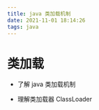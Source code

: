 ```yaml
---
title: java 类加载机制
date: 2021-11-01 18:14:26
tags: java
---
```


# 类加载

- 了解 java 类加载机制

- 理解类加载器 ClassLoader
